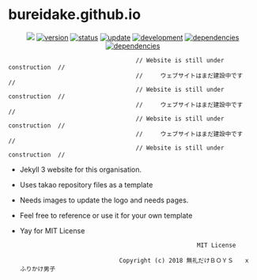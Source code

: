 # bureidake.github.io
<p align="center">
    <a href="https://raw.githubusercontent.com/bureidake/bureidake.github.io/master/LICENSE" alt="MIT License">
        <img src="https://img.shields.io/badge/license-MIT-blue.svg"/></a>
    <a href="#version">
        <img src="https://img.shields.io/badge/version-1.0-lightblue.svg"
            alt="version"></a>
    <a href=https://bureidake.github.io/">
        <img src="https://img.shields.io/badge/無礼だけ-working-green.svg"
            alt="status"></a>
    <a href="#update">
        <img src="https://img.shields.io/badge/update-on hold -FFA500.svg"
            alt="update"></a>
         <a href="#development">
        <img src="https://img.shields.io/badge/development-ongoing-lightgreen.svg"
            alt="development"></a>
     <a href="#dependencies">
        <img src="https://img.shields.io/badge/jekyll- 3.8.4-red.svg"
            alt="dependencies"></a>
     <a href="#dependencies">
        <img src="https://img.shields.io/badge/html- javascript, css-yellowgreen.svg"
            alt="dependencies"></a>
</p>

                                        // Website is still under construction  //
                                        //     ウェブサイトはまだ建設中です       //
                                        // Website is still under construction  //
                                        //     ウェブサイトはまだ建設中です       //
                                        // Website is still under construction  //
                                        //     ウェブサイトはまだ建設中です       //
                                        // Website is still under construction  //

- Jekyll 3 website for this organisation.
- Uses takao repository files as a template
- Needs images to update the logo and needs pages.
- Feel free to reference or use it for your own template
- Yay for MIT License


                                                        MIT License

                                  Copyright (c) 2018 無礼だけＢＯＹＳ   ｘ    ふりかけ男子
                                  
